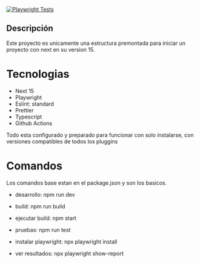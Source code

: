 [![Playwright Tests](https://github.com/iMihaiku/nextplayground/actions/workflows/playwright.yml/badge.svg)](https://github.com/iMihaiku/nextplayground/actions/workflows/playwright.yml)

## Descripción

Este proyecto es unicamente una estructura premontada para iniciar un proyecto con next en su version 15.

# Tecnologias

  - Next 15
  - Playwright
  - Eslint: standard
  - Prettier
  - Typescript
  - Github Actions

Todo esta configurado y preparado para funcionar con solo instalarse, con versiones compatibles de todos los pluggins

# Comandos

Los comandos base estan en el package.json y son los basicos.

  - desarrollo: npm run dev
  - build: npm run build
  - ejecutar build: npm start

  - pruebas: npm run test
  - instalar playwright: npx playwright install
  - ver resultados: npx playwright show-report

